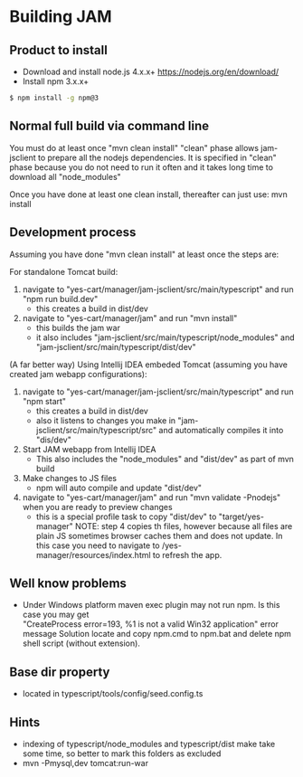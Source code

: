 # Building JAM

## Product to install

 - Download and install node.js 4.x.x+ https://nodejs.org/en/download/
 - Install npm 3.x.x+

```sh
$ npm install -g npm@3
```

## Normal full build via command line

You must do at least once "mvn clean install"
"clean" phase allows jam-jsclient to prepare all the nodejs dependencies. It is specified in "clean" phase because
you do not need to run it often and it takes long time to download all "node_modules"

Once you have done at least one clean install, thereafter can just use: mvn install

## Development process

Assuming you have done "mvn clean install" at least once the steps are:

For standalone Tomcat build:

1. navigate to "yes-cart/manager/jam-jsclient/src/main/typescript" and run "npm run build.dev"
   - this creates a build in dist/dev
2. navigate to "yes-cart/manager/jam" and run "mvn install"
   - this builds the jam war
   - it also includes "jam-jsclient/src/main/typescript/node_modules" and "jam-jsclient/src/main/typescript/dist/dev"

(A far better way) Using Intellij IDEA embeded Tomcat (assuming you have created jam webapp configurations):

1. navigate to "yes-cart/manager/jam-jsclient/src/main/typescript" and run "npm start"
   - this creates a build in dist/dev
   - also it listens to changes you make in "jam-jsclient/src/main/typescript/src" and automatically compiles it into "dis/dev"
2. Start JAM webapp from Intellij IDEA
   - This also includes the "node_modules" and "dist/dev" as part of mvn build
3. Make changes to JS files
   - npm will auto compile and update "dist/dev"
4. navigate to "yes-cart/manager/jam" and run "mvn validate -Pnodejs" when you are ready to preview changes
   - this is a special profile task to copy "dist/dev" to "target/yes-manager"
NOTE: step 4 copies th files, however because all files are plain JS sometimes browser caches them and does not
      update. In this case you need to navigate to /yes-manager/resources/index.html to refresh the app.


## Well know problems

 - Under Windows platform maven exec plugin may not run npm. Is this case you may get  
 "CreateProcess error=193, %1 is not a valid Win32 application" error message
 Solution locate and copy npm.cmd to npm.bat and delete npm shell script (without extension). 
 
 
## Base dir property

 - located in typescript/tools/config/seed.config.ts
 
## Hints

 - indexing of typescript/node_modules and typescript/dist make take some time, so better to mark this folders as excluded
 - mvn -Pmysql,dev tomcat:run-war
 
 
 
